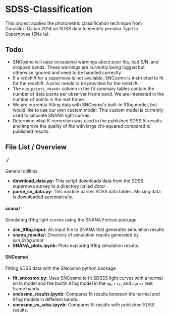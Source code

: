 # SDSS-Classification

This project applies the photometric classification technique from González-Gaitan 
2014 on SDSS data to identify peculiar Type Ia Supernovae (SNe Ia).

## Todo:
- SNCosmo will raise occasional warnings about poor fits, bad S/N, and dropped bands. These warnings are currently being logged but otherwise ignored and need to be handled correctly.
- If a redshift for a supernova is not available, SNCosmo is instructed to fit for the redshift. A prior needs to be provided for the redshift.
- The `num_points_<band>` column in the fit summary tables contain the number of data points per observer frame band. We are interested in the number of points in the rest frame.
- We are currently fitting data with SNCosmo's built-in 91bg model, but would like to use our own custom model. This custom model is currently used to simulate SNANA light curves.
- Determine what K-correction was used in the published SDSS fit results and improve the quality of fits with large chi-squared compared to published results.


## File List / Overview

#### *./* 

General utilities

 - **download_data.py:** This script downloads data from the SDSS supernova survey to a directory called *data/* .
 - **parse_sn_data.py:** This module parses SDSS data tables. Missing data is downloaded automatically.



#### snana/ 

Simulating 91bg light curves using the SNANA Fortran package

- **sim_91bg.input:** An input file to SNANA that generates simulation results
- **snana_results/:** Directory of simulation results generated by *sim_91bg.input*
- **SNANA_plots.ipynb:** Plots exploring 91bg simulation results.



#### SNCosmo/

Fitting SDSS data with the SNcosmo python package

- **fit_sncosmo.py:** Uses SNCosmo to fit SDSSS light curves with a normal sn Ia model and the builtin 91bg model in the `ug`, `riz`, and `ugriz` rest frame bands.
- **sncosmo_results.ipynb:** Compares fit results between the normal and 91bg models in different bands.
- **sncosmo_vs_sdss.ipynb:** Compares fit results with published SDSS results.
